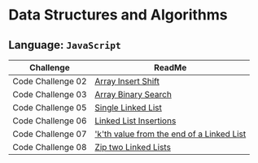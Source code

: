 # Data Structures and Algorithms

## Language: `JavaScript`

| Challenge | ReadMe |
| --------- | -------- |
| Code Challenge 02 | [Array Insert Shift](array-insert-shift/README.md) |
| Code Challenge 03 | [Array Binary Search](array-insert-shift/README.md) |
| Code Challenge 05 | [Single Linked List](linked-list/README.md) |
| Code Challenge 06 | [Linked List Insertions](linked-list/README.md)
| Code Challenge 07 | ['k'th value from the end of a Linked List](linked-list/README.md)
| Code Challenge 08 | [Zip two Linked Lists](linked-list/README.md)
